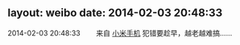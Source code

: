 layout: weibo
date: 2014-02-03 20:48:33
---
2014-02-03 20:48:33  &nbsp;&nbsp;&nbsp;&nbsp;&nbsp;&nbsp; 来自 <a href="http://app.weibo.com/t/feed/22zMnn" rel="nofollow">小米手机</a>
犯错要趁早，越老越难搞…… ​​​
